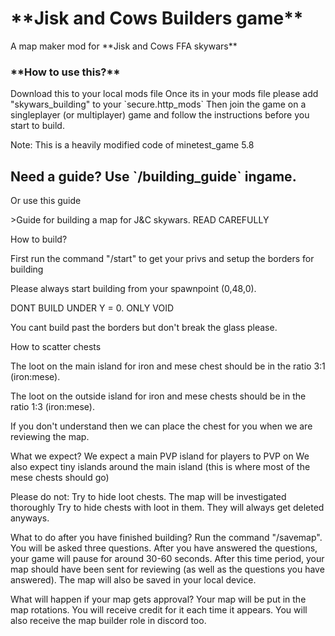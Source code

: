 <h1>**Jisk and Cows Builders game**</h1>
A map maker mod for **Jisk and Cows FFA skywars**

<h3>**How to use this?**</h3>
Download this to your local mods file
Once its in your mods file please add "skywars_building" to your `secure.http_mods`
Then join the game on a singleplayer (or multiplayer) game and follow the instructions before you start to build.


Note: This is a heavily modified code of minetest_game 5.8

<h2> Need a guide? Use `/building_guide` ingame.</h2>
Or use this guide
<p>>Guide for building a map for J&C skywars. READ CAREFULLY</p>

<p>How to build?</p>
<p>First run the command "/start" to get your privs and setup the borders for building</p>
<p>Please always start building from your spawnpoint (0,48,0).</p>
<p>DONT BUILD UNDER Y = 0. ONLY VOID</p>
<p>You cant build past the borders but don't break the glass please.</p>

<p>How to scatter chests</p>
<p>The loot on the main island for iron and mese chest should be in the ratio 3:1 (iron:mese).</p>
<p>The loot on the outside island for iron and mese chests should be in the ratio 1:3 (iron:mese).</p>
<p>If you don't understand then we can place the chest for you when we are reviewing the map.</p>

What we expect?
We expect a main PVP island for players to PVP on
We also expect tiny islands around the main island (this is where most of the mese chests should go)

Please do not:
Try to hide loot chests. The map will be investigated thoroughly
Try to hide chests with loot in them. They will always get deleted anyways.

What to do after you have finished building?
Run the command "/savemap". You will be asked three questions. After you have answered the questions, your game will pause for around 30-60 seconds. After this time period, your map should have been sent for reviewing (as well as the questions you have answered). The map will also be saved in your local device.

What will happen if your map gets approval?
Your map will be put in the map rotations. You will receive credit for it each time it appears. You will also receive the map builder role in discord too.

